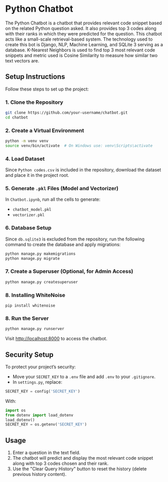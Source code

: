 # Python Chatbot

The Python Chatbot is a chatbot that provides relevant code snippet based on the related Python question asked. It also provides top 3 codes along with their ranks in which they were predicted for the question. This chatbot acts like a small-scale retrieval-based system. The technology used to create this bot is Django, NLP, Machine Learning, and SQLite 3 serving as a database. K-Nearest Neighbors is used to find top 3 most relevant code snippets and metric used is Cosine Similarity to measure how similar two text vectors are.

## Setup Instructions

Follow these steps to set up the project:

### 1. Clone the Repository
```bash
git clone https://github.com/your-username/chatbot.git
cd chatbot
```

### 2. Create a Virtual Environment
```bash
python -m venv venv
source venv/bin/activate  # On Windows use: venv\Scripts\activate
```

### 4. Load Dataset
Since `Python codes.csv` is included in the repository, download the dataset and place it in the project root.

### 5. Generate `.pkl` Files (Model and Vectorizer)
In `Chatbot.ipynb`, run all the cells to generate:
- `chatbot_model.pkl`
- `vectorizer.pkl`

### 6. Database Setup
Since `db.sqlite3` is excluded from the repository, run the following command to create the database and apply migrations:
```bash
python manage.py makemigrations
python manage.py migrate
```

### 7. Create a Superuser (Optional, for Admin Access)
```bash
python manage.py createsuperuser
```

### 8. Installing WhiteNoise

   ```
   pip install whitenoise
   ```
   
### 8. Run the Server
```bash
python manage.py runserver
```

Visit [http://localhost:8000](http://localhost:8000) to access the chatbot.

## Security Setup
To protect your project’s security:
- Move your `SECRET_KEY` to a `.env` file and add `.env` to your `.gitignore`.
- In `settings.py`, replace:
```python
SECRET_KEY = config('SECRET_KEY')
```
With:
```python
import os
from dotenv import load_dotenv
load_dotenv()
SECRET_KEY = os.getenv('SECRET_KEY')
```

## Usage
1. Enter a question in the text field.
2. The chatbot will predict and display the most relevant code snippet along with top 3 codes chosen and their rank.
3. Use the "Clear Query History" button to reset the history (delete previous history content).
